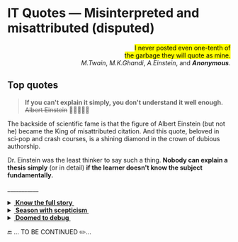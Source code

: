 # IT Quotes &mdash; Misinterpreted and misattributed (disputed)

<p dir="rtl"><mark>I never posted even one-tenth of<br/>
.the garbage they will quote as mine</mark><br/>
.<i>M.Twain</i>, <i>M.K.Ghandi</i>, <i>A.Einstein</i>, and <i><b>Anonymous</b></i></p>

## Top quotes

> **If you can't explain it simply, you don't understand it well enough.**\
<s>Albert Einstein</s> 🤦‍♂️🤦🤦‍♀️

The backside of scientific fame is that the figure of Albert Einstein (but not he) became the King of misattributed citation. And this quote, beloved in sci-pop and crash courses, is a shining diamond in the crown of dubious authorship.

Dr.&nbsp;Einstein was the least thinker to say such a thing. **Nobody can explain a thesis simply** (or in detail) **if the learner doesn't know the subject fundamentally.**

\___________

<details><summary><ins><b>&nbsp;Know the full story&nbsp;</b></ins></summary>
&nbsp;

> Where a calculator like ENIAC today is equipped with 18'000 vacuum tubes and weighs 30 tons, **computers in the future may** have only 1'000 vacuum tubes and perhaps **weigh only 1½ tons**.\
_Popular Mechanics, March 1949_

Wrongly quoted as futuristic cringe, it wasn't.

The same magazine over seven decades later: "Fully transistorized computer, the IBM 608, hit the market in late 1957. It weighed 1.2 tons."

---

</details>

<details><summary><ins><b>&nbsp;Season with scepticism&nbsp;</b></ins></summary>
&nbsp;

> "There are only two kinds of languages: the ones people complain about and the ones nobody uses".\
Yes. Again, I very much doubt that the sentiment is original.\
Of course, all "there are only two" quotes have to be taken with a grain of salt.\
[Bjarne Stroustrup](../contributors/README.md#Bjarne-Stroustrup)

</details>

<details><summary><ins><b>&nbsp;Doomed to debug&nbsp;</b></ins></summary>
&nbsp;

> ... the realization came over me with full force that a good part of the remainder of my life was going to be spent in finding errors in my own programs.\
[Maurice Wilkes](../contributors/README.md#Maurice-Wilkes)

It's sometimes quoted as an appeal to quality, but it's indeed a curious fact about the scale of former hardware.

<details><summary>...................<i>Full quote</i></summary>
 
> By June 1949 people had begun to realize that it was not so easy to get programs right as at one time appeared. I well remember when this realization first came on me with full force.
The EDSAC was on the top floor of the building and the tape-punching and editing equipment one floor below. [...] It was on one of my journeys between the EDSAC room and the punching equipment that "hesitating at the angles of stairs" the realization came over me with full force that a good part of the remainder of my life was going to be spent in finding errors in my own programs.

</details>

---

</details>

🔚 ... TO BE CONTINUED ✏️...
